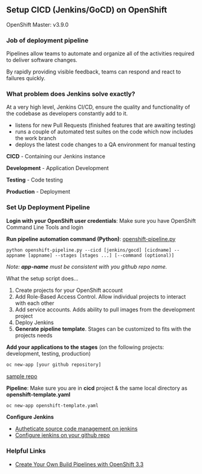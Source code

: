 ## Setup CICD (Jenkins/GoCD) on OpenShift
OpenShift Master: v3.9.0

### Job of deployment pipeline
Pipelines allow teams to automate and organize all of the activities required to deliver software changes.

By rapidly providing visible feedback, teams can respond and react to failures quickly. 

### What problem does Jenkins solve exactly?
At a very high level, Jenkins CI/CD, ensure the quality and functionality 
of the codebase as developers constantly add to it.
 -  listens for new Pull Requests (finished features that are awaiting testing)
 -  runs a couple of automated test suites on the code which now includes the work branch
 -  deploys the latest code changes to a QA environment for manual testing

**CICD** - Containing our Jenkins instance

**Development** - Application Development

**Testing** - Code testing

**Production** - Deployment
 
### Set Up Deployment Pipeline
**Login with your OpenShift user credentials**: Make sure you have OpenShift Command Line Tools and login

**Run pipeline automation command (Python)**: 
[openshift-pipeline.py](https://github.com/jadedh/openshift-cicd-pipeline/tree/master/openshift-pipeline/openshift-pipeline)
```shell
python openshift-pipeline.py --cicd [jenkins/gocd] [cicdname] --appname [appname] --stages [stages ...] [--command (optional)]
```
*Note: **app-name** must be consistent with you github repo name.*

What the setup script does...
 1. Create projects for your OpenShift account
 1. Add Role-Based Access Control. Allow individual projects to interact with each other
 1. Add service accounts. Adds ability to pull images from the development project
 1. Deploy Jenkins
 1. **Generate pipeline template**. Stages can be customized to fits with the projects needs

**Add your applications to the stages** (on the following projects: development, testing, production)
``` sh
oc new-app [your github repository]
```
[sample repo](https://github.com/jadedh/bgdemo)

**Pipeline**: Make sure you are in **cicd** project & the same local directory as **openshift-template.yaml**
``` sh
oc new-app openshift-template.yaml
```

**Configure Jenkins**
 -  [Autheticate source code management on jenkins](https://wiki.jenkins.io/display/JENKINS/Github+Plugin)
 -  [Configure jenkins on your github repo](https://blog.tentamen.eu/jenkins-and-github-integration-using-webhooks/)

### Helpful Links
 -  [Create Your Own Build Pipelines with OpenShift 3.3](https://www.youtube.com/watch?v=07-Xx73y3zA)
